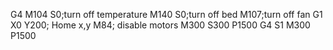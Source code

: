 G4
M104 S0;turn off temperature
M140 S0;turn off bed
M107;turn off fan
G1 X0 Y200; Home x,y
M84; disable motors
M300 S300 P1500
G4 S1
M300 P1500
